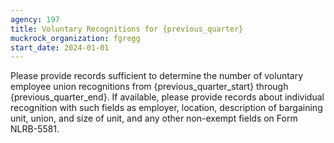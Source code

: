 ```yaml
---
agency: 197
title: Voluntary Recognitions for {previous_quarter}
muckrock_organization: fgregg
start_date: 2024-01-01
---
```


Please provide records sufficient to determine the number of voluntary employee union recognitions from {previous_quarter_start} through {previous_quarter_end}. If available, please provide records about individual recognition with such fields as employer, location, description of bargaining unit, union, and size of unit, and any other non-exempt fields on Form NLRB-5581.

